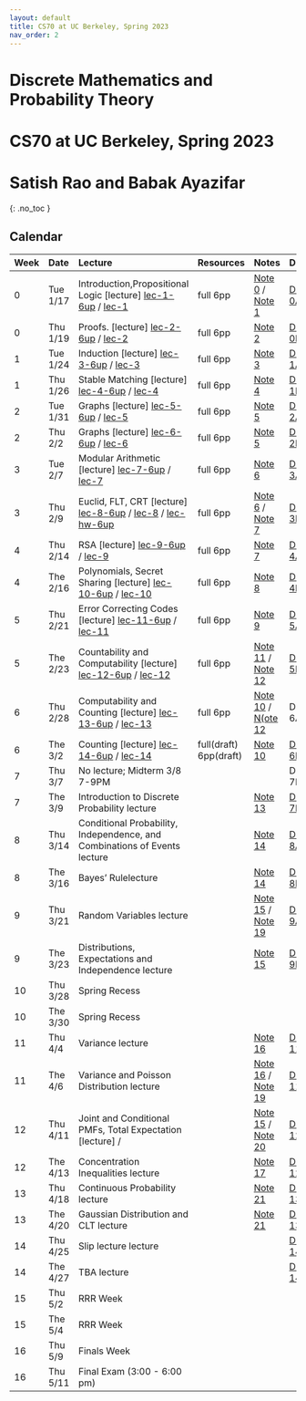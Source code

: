 ```yaml
---
layout: default
title: CS70 at UC Berkeley, Spring 2023
nav_order: 2
---
```

# Discrete Mathematics and Probability Theory
# CS70 at UC Berkeley, Spring 2023
# Satish Rao and Babak Ayazifar
{: .no_toc }

## Calendar

<div class="code-example" markdown="1">

| Week |  Date  |                 Lecture                |      Resources      |     Notes     |   Discussion  |   Homework  |
|:-----|:-------|:-------------------|:---------------|:---------------------------|:-------------------|:-----------------|
| 0 | Tue 1/17 |Introduction,Propositional Logic [lecture] [lec-1-6up](http://public2.yuantsy.com/Test/CS70/Week0/lec-1-6up.pdf) / [lec-1](http://public2.yuantsy.com/Test/CS70/Week0/lec-1.pdf) |full 6pp| [Note 0](http://public2.yuantsy.com/Test/CS70/Week0/n0.pdf) / [Note 1](http://public2.yuantsy.com/Test/CS70/Week0/n1.pdf) | [Disc 0A](http://public2.yuantsy.com/Test/CS70/Week0/dis00a.pdf),solutions | [HW 0](http://public2.yuantsy.com/Test/CS70/Week0/hw00.pdf),solutions |
| 0 | Thu 1/19 | Proofs. [lecture] [lec-2-6up](http://public2.yuantsy.com/Test/CS70/Week0/lec-2-6up.pdf) / [lec-2](http://public2.yuantsy.com/Test/CS70/Week0/lec-2.pdf) | full 6pp | [Note 2](http://public2.yuantsy.com/Test/CS70/Week0/n2.pdf) | [Disc 0B](http://public2.yuantsy.com/Test/CS70/Week0/dis00b.pdf),solutions | |
| 1 | Tue 1/24 | Induction [lecture] [lec-3-6up](http://public2.yuantsy.com/Test/CS70/Week1/1.24/lec-3-6up.pdf) / [lec-3](http://public2.yuantsy.com/Test/CS70/Week1/1.24/lec-3.pdf) | full 6pp | [Note 3](http://public2.yuantsy.com/Test/CS70/Week1/1.24/n3.pdf) | [Disc 1A](http://public2.yuantsy.com/Test/CS70/Week1/1.24/dis01a.pdf),solutions | [HW 1](http://public2.yuantsy.com/Test/CS70/Week1/1.26/hw01.pdf),solutions |
| 1 | Thu 1/26 | Stable Matching [lecture] [lec-4-6up](http://public2.yuantsy.com/Test/CS70/Week1/1.26/lec-4-6up.pdf) / [lec-4](http://public2.yuantsy.com/Test/CS70/Week1/1.26/lec-4.pdf) | full 6pp | [Note 4](http://public2.yuantsy.com/Test/CS70/Week1/1.26/n4.pdf) | [Disc 1B](http://public2.yuantsy.com/Test/CS70/Week1/1.26/dis01b.pdf),solutions | |
| 2 | Tue 1/31 | Graphs [lecture] [lec-5-6up](http://public2.yuantsy.com/Test/CS70/Week2/1.31/lec-5-6up.pdf) / [lec-5](http://public2.yuantsy.com/Test/CS70/Week2/1.31/lec-5.pdf) | full 6pp | [Note 5](http://public2.yuantsy.com/Test/CS70/Week2/1.31/n5.pdf) | [Disc 2A](http://public2.yuantsy.com/Test/CS70/Week2/1.31/dis02a.pdf),solutions | [HW 2](http://public2.yuantsy.com/Test/CS70/Week2/2.02/hw02.pdf),solutions |
| 2 | Thu 2/2 | Graphs [lecture] [lec-6-6up](http://public2.yuantsy.com/Test/CS70/Week2/2.02/lec-6-6up.pdf) / [lec-6](http://public2.yuantsy.com/Test/CS70/Week2/2.02/lec-6.pdf) | full 6pp | [Note 5](http://public2.yuantsy.com/Test/CS70/Week2/1.31/n5.pdf) | [Disc 2B](http://public2.yuantsy.com/Test/CS70/Week2/2.02/dis02b.pdf),solutions | |
| 3 | Tue 2/7 | Modular Arithmetic [lecture] [lec-7-6up](http://public2.yuantsy.com/Test/CS70/Week3/2.07/lec-7-6up.pdf) / [lec-7](http://public2.yuantsy.com/Test/CS70/Week3/2.07/lec-7.pdf)  | full 6pp | [Note 6](http://public2.yuantsy.com/Test/CS70/Week3/2.07/n6.pdf) | [Disc 3A](http://public2.yuantsy.com/Test/CS70/Week3/2.07/dis03a.pdf),solutions | HW 3,solutions |
| 3 | Thu 2/9 | Euclid, FLT, CRT [lecture] [lec-8-6up](http://public2.yuantsy.com/Test/CS70/Week3/2.09/lec-8-6up.pdf) / [lec-8](http://public2.yuantsy.com/Test/CS70/Week3/2.09/lec-8.pdf) / [lec-hw-6up](http://public2.yuantsy.com/Test/CS70/Week3/2.09/lec-hw-6up.pdf) | full 6pp | [Note 6](http://public2.yuantsy.com/Test/CS70/Week3/2.09/n6.pdf) / [Note 7](http://public2.yuantsy.com/Test/CS70/Week3/2.09/n7.pdf) | [Disc 3B](http://public2.yuantsy.com/Test/CS70/Week3/2.09/dis03b.pdf),solutions | |
| 4 | Thu 2/14 | RSA [lecture] [lec-9-6up](http://public2.yuantsy.com/Test/CS70/Week4/2.14/lec-9-6up.pdf) / [lec-9](http://public2.yuantsy.com/Test/CS70/Week4/2.14/lec-9.pdf)  | full 6pp | [Note 7](http://public2.yuantsy.com/Test/CS70/Week4/2.14/n7.pdf) | [Disc 4A](http://public2.yuantsy.com/Test/CS70/Week4/2.14/dis04a.pdf),solutions | [HW 4](http://public2.yuantsy.com/Test/CS70/Week4/2.16/hw04.pdf),solutions |
| 4 | The 2/16 | Polynomials, Secret Sharing [lecture] [lec-10-6up](http://public2.yuantsy.com/Test/CS70/Week4/2.16/lec-10-6up.pdf) / [lec-10](http://public2.yuantsy.com/Test/CS70/Week4/2.16/lec-10.pdf)  | full 6pp | [Note 8](http://public2.yuantsy.com/Test/CS70/Week4/2.16/n8.pdf) | [Disc 4B](http://public2.yuantsy.com/Test/CS70/Week4/2.16/dis04b.pdf),solutions | |
| 5 | Thu 2/21 | Error Correcting Codes [lecture] [lec-11-6up](http://public2.yuantsy.com/Test/CS70/Week5/2.21/lec-11-6up.pdf) / [lec-11](http://public2.yuantsy.com/Test/CS70/Week5/2.21/lec-11.pdf)  | full 6pp | [Note 9](http://public2.yuantsy.com/Test/CS70/Week5/2.21/n9.pdf) | [Disc 5A](http://public2.yuantsy.com/Test/CS70/Week5/2.21/dis05a.pdf),solutions | [HW 5](http://public2.yuantsy.com/Test/CS70/Week5/2.23/hw05.pdf),solutions |
| 5 | The 2/23 | Countability and Computability [lecture] [lec-12-6up](http://public2.yuantsy.com/Test/CS70/Week5/2.23/lec-12-6up.pdf) / [lec-12](http://public2.yuantsy.com/Test/CS70/Week5/2.23/lec-12.pdf)  | full 6pp | [Note 11](http://public2.yuantsy.com/Test/CS70/Week5/2.23/n11.pdf) / [Note 12](http://public2.yuantsy.com/Test/CS70/Week5/2.23/n12.pdf) | [Disc 5B](http://public2.yuantsy.com/Test/CS70/Week5/2.23/dis05b.pdf),solutions | |
| 6 | Thu 2/28 | Computability and Counting [lecture] [lec-13-6up](http://public2.yuantsy.com/Test/CS70/Week6/2.28/lec-13-6up.pdf) / [lec-13](http://public2.yuantsy.com/Test/CS70/Week6/2.28/lec-13.pdf)  | full 6pp | [Note 10](http://public2.yuantsy.com/Test/CS70/Week6/2.28/n10.pdf) / [N(ote 12](http://public2.yuantsy.com/Test/CS70/Week6/2.28/n12.pdf) | Disc 6A,solutions | [HW 6](http://public2.yuantsy.com/Test/CS70/Week6/3.02/hw06.pdf),solutions |
| 6 | The 3/2 | Counting [lecture] [lec-14-6up](http://public2.yuantsy.com/Test/CS70/Week6/3.02/lec-14-6up.pdf) / [lec-14](http://public2.yuantsy.com/Test/CS70/Week6/3.02/lec-14.pdf)  | full(draft) 6pp(draft) | [Note 10](http://public2.yuantsy.com/Test/CS70/Week6/3.02/n10.pdf) | [Disc 6B](http://public2.yuantsy.com/Test/CS70/Week6/3.02/dis06b.pdf),solutions | |
| 7 | Thu 3/7 | No lecture; Midterm 3/8 7-9PM | | | Disc 7B,solutions | [HW 7](http://public2.yuantsy.com/Test/CS70/Week7/3.09/hw07.pdf),solutions |
| 7 | The 3/9 | Introduction to Discrete Probability lecture | | [Note 13](http://public2.yuantsy.com/Test/CS70/Week7/3.09/n13.pdf) | [Disc 7B](http://public2.yuantsy.com/Test/CS70/Week7/3.09/dis07b.pdf),solutions | |
| 8 | Thu 3/14 | Conditional Probability, Independence, and Combinations of Events lecture | | [Note 14](http://public2.yuantsy.com/Test/CS70/Week8/3.14/n14.pdf) | [Disc 8A](http://public2.yuantsy.com/Test/CS70/Week8/3.14/dis08a.pdf),solutions |  [HW 8](http://public2.yuantsy.com/Test/CS70/Week8/3.16/hw08.pdf),solutions |
| 8 | The 3/16 | Bayes’ Rulelecture | | [Note 14](http://public2.yuantsy.com/Test/CS70/Week8/3.16/n14%20%281%29.pdf) | [Disc 8B](http://public2.yuantsy.com/Test/CS70/Week8/3.16/dis08b.pdf),solutions | |
| 9 | Thu 3/21 | Random Variables lecture | | [Note 15](http://public2.yuantsy.com/Test/CS70/Week9/3.21/n15.pdf) / [Note 19](http://public2.yuantsy.com/Test/CS70/Week9/3.21/n19.pdf) | [Disc 9A](http://public2.yuantsy.com/Test/CS70/Week9/3.21/dis09a.pdf),solutions | [HW 9](http://public2.yuantsy.com/Test/CS70/Week9/3.23/hw09.pdf),solutions |
| 9 | The 3/23 | Distributions, Expectations and Independence lecture | | [Note 15](http://public2.yuantsy.com/Test/CS70/Week9/3.23/n15%20%281%29.pdf) | [Disc 9B](http://public2.yuantsy.com/Test/CS70/Week9/3.23/dis09b.pdf),solutions | |
| 10 | Thu 3/28 | Spring Recess | | | | |
| 10 | The 3/30 | Spring Recess | | | | |
| 11 | Thu 4/4 | Variance lecture | | [Note 16](http://public2.yuantsy.com/Test/CS70/Week11/4.04/n16.pdf) | [Disc 11A](http://public2.yuantsy.com/Test/CS70/Week11/4.04/dis11a.pdf),solutions | [HW 11](http://public2.yuantsy.com/Test/CS70/Week11/4.06/hw11.pdf),solutions |
| 11 | The 4/6 | Variance and Poisson Distribution lecture | | [Note 16](http://public2.yuantsy.com/Test/CS70/Week11/4.06/n16%20%281%29.pdf) / [Note 19](http://public2.yuantsy.com/Test/CS70/Week11/4.06/n19.pdf)| [Disc 11B](http://public2.yuantsy.com/Test/CS70/Week11/4.06/dis11b.pdf),solutions | |
| 12 | Thu 4/11 | Joint and Conditional PMFs, Total Expectation [lecture] []() / []()  | | [Note 15](http://public2.yuantsy.com/Test/CS70/Week12/4.11/n15.pdf) / [Note 20](http://public2.yuantsy.com/Test/CS70/Week12/4.11/n20.pdf) | [Disc 12A](http://public2.yuantsy.com/Test/CS70/Week12/4.11/dis12a.pdf),solutions |[HW 12](http://public2.yuantsy.com/Test/CS70/Week12/4.13/hw12.pdf)， solutions |
| 12 | The 4/13 | Concentration Inequalities lecture | | [Note 17](http://public2.yuantsy.com/Test/CS70/Week12/4.13/n17.pdf) | [Disc 12B](http://public2.yuantsy.com/Test/CS70/Week12/4.13/dis12b.pdf),solutions | |
| 13 | Thu 4/18 | Continuous Probability lecture | | [Note 21](http://public2.yuantsy.com/Test/CS70/Week13/4.18/n21.pdf) | [Disc 13A](http://public2.yuantsy.com/Test/CS70/Week13/4.18/dis13a.pdf),solutions | [HW 13](http://public2.yuantsy.com/Test/CS70/Week13/4.18/hw13.pdf),solutions |
| 13 | The 4/20 | Gaussian Distribution and CLT lecture | | [Note 21](http://public2.yuantsy.com/Test/CS70/Week13/4.18/n21%20%281%29.pdf) | [Disc 13B](http://public2.yuantsy.com/Test/CS70/Week13/4.18/dis13b.pdf),solutions | |
| 14 | Thu 4/25 | Slip lecture lecture | | | [Disc 14A](http://public2.yuantsy.com/Test/CS70/Week14/4.25/dis14a.pdf),solutions | [HW 14](http://public2.yuantsy.com/Test/CS70/Week14/4.25/hw14.pdf),solutions |
| 14 | The 4/27 | TBA lecture | | | [Disc 14B](http://public2.yuantsy.com/Test/CS70/Week14/4.25/dis14b.pdf),solutions | |
| 15 | Thu 5/2 | RRR Week | | | | |
| 15 | The 5/4 | RRR Week | | | | |
| 16 | Thu 5/9 | Finals Week | | | | |
| 16 | Thu 5/11 | Final Exam (3:00 - 6:00 pm) | | | | |

</div>
